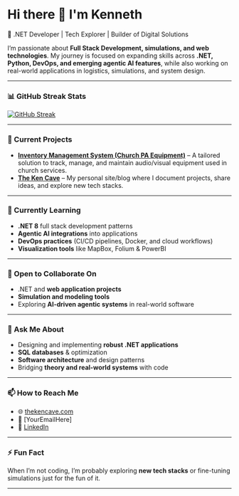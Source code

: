 # Hi there 👋 I'm Kenneth  

🚀 .NET Developer | Tech Explorer | Builder of Digital Solutions  

I’m passionate about **Full Stack Development, simulations, and web technologies**. My journey is focused on expanding skills across **.NET, Python, DevOps, and emerging agentic AI features**, while also working on real-world applications in logistics, simulations, and system design.  

---

### 📊 GitHub Streak Stats  
[![GitHub Streak](https://github-readme-streak-stats.herokuapp.com?user=P3klgh&theme=onedark-duo&hide_border=true&date_format=j%20M%5B%20Y%5D&mode=weekly)](https://git.io/streak-stats)

---

### 🔭 Current Projects
- **[Inventory Management System (Church PA Equipment)](https://github.com/P3klgh/InventoryManagement)** – A tailored solution to track, manage, and maintain audio/visual equipment used in church services.  
- **[The Ken Cave](https://thekencave.com)** – My personal site/blog where I document projects, share ideas, and explore new tech stacks.  

---

### 🌱 Currently Learning
- **.NET 8** full stack development patterns  
- **Agentic AI integrations** into applications  
- **DevOps practices** (CI/CD pipelines, Docker, and cloud workflows)  
- **Visualization tools** like MapBox, Folium & PowerBI  

---

### 👯 Open to Collaborate On
- .NET and **web application projects**  
- **Simulation and modeling tools**  
- Exploring **AI-driven agentic systems** in real-world software  

---

### 💬 Ask Me About
- Designing and implementing **robust .NET applications**  
- **SQL databases** & optimization  
- **Software architecture** and design patterns  
- Bridging **theory and real-world systems** with code  

---

### 📫 How to Reach Me
- 🌐 [thekencave.com](https://thekencave.com)  
- 📧 [YourEmailHere]  
- 💼 [LinkedIn](https://www.linkedin.com/in/yourprofile)  

---

### ⚡ Fun Fact
When I’m not coding, I’m probably exploring **new tech stacks** or fine-tuning simulations just for the fun of it.  

---

